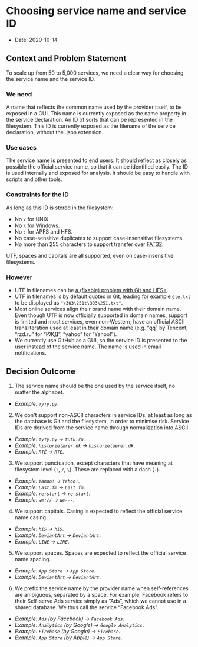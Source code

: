 # Choosing service name and service ID

* Date: 2020-10-14

## Context and Problem Statement

To scale up from 50 to 5,000 services, we need a clear way for choosing the service name and the service ID.

### We need

A name that reflects the common name used by the provider itself, to be exposed in a GUI. This name is currently exposed as the name property in the service declaration.
An ID of sorts that can be represented in the filesystem. This ID is currently exposed as the filename of the service declaration, without the .json extension.

### Use cases

The service name is presented to end users. It should reflect as closely as possible the official service name, so that it can be identified easily.
The ID is used internally and exposed for analysis. It should be easy to handle with scripts and other tools.

### Constraints for the ID

As long as this ID is stored in the filesystem:

- No `/` for UNIX.
- No `\` for Windows.
- No `:` for APFS and HFS.
- No case-sensitive duplicates to support case-insensitive filesystems.
- No more than 255 characters to support transfer over [FAT32](https://en.wikipedia.org/wiki/File_Allocation_Table#FAT32).

UTF, spaces and capitals are all supported, even on case-insensitive filesystems.

### However

- UTF in filenames can be [a (fixable) problem with Git and HFS+](https://stackoverflow.com/questions/5581857/git-and-the-umlaut-problem-on-mac-os-x).
- UTF in filenames is by default quoted in Git, leading for example `été.txt` to be displayed as `"\303\251t\303\251.txt"`.
- Most online services align their brand name with their domain name. Even though UTF is now officially supported in domain names, support is limited and most services, even non-Western, have an official ASCII transliteration used at least in their domain name (e.g. “qq” by Tencent, “rzd.ru” for “РЖД”, “yahoo” for “Yahoo!”).
- We currently use GitHub as a GUI, so the service ID is presented to the user instead of the service name. The name is used in email notifications.

## Decision Outcome

1. The service name should be the one used by the service itself, no matter the alphabet.
  - _Example: `туту.ру`_.
2. We don't support non-ASCII characters in service IDs, at least as long as the database is Git and the filesystem, in order to minimise risk. Service IDs are derived from the service name through normalization into ASCII.
  - _Example: `туту.ру` → `tutu.ru`_.
  - _Example: `historielærer.dk` → `historielaerer.dk`_.
  - _Example: `RTÉ` → `RTE`_.
3. We support punctuation, except characters that have meaning at filesystem level (`:`, `/`, `\`). These are replaced with a dash (`-`).
  - _Example: `Yahoo!` → `Yahoo!`_.
  - _Example: `Last.fm` → `Last.fm`_.
  - _Example: `re:start` → `re-start`_.
  - _Example: `we://` → `we---`_.
4. We support capitals. Casing is expected to reflect the official service name casing.
  - _Example: `hi5` → `hi5`_.
  - _Example: `DeviantArt` → `DeviantArt`_.
  - _Example: `LINE` → `LINE`_.
5. We support spaces. Spaces are expected to reflect the official service name spacing.
  - _Example: `App Store` → `App Store`_.
  - _Example: `DeviantArt` → `DeviantArt`_.
6. We prefix the service name by the provider name when self-references are ambiguous, separated by a space. For example, Facebook refers to their Self-serve Ads service simply as “Ads”, which we cannot use in a shared database. We thus call the service “Facebook Ads”.
  - _Example: `Ads` (by Facebook) → `Facebook Ads`_.
  - _Example: `Analytics` (by Google) → `Google Analytics`_.
  - _Example: `Firebase` (by Google) → `Firebase`_.
  - _Example: `App Store` (by Apple) → `App Store`_.
